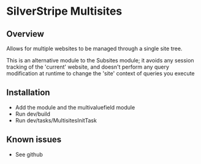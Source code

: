 # SilverStripe Multisites

## Overview

Allows for multiple websites to be managed through a single site tree. 

This is an alternative module to the Subsites module; it avoids any session
tracking of the 'current' website, and doesn't perform any query modification 
at runtime to change the 'site' context of queries you execute

## Installation

* Add the module and the multivaluefield module
* Run dev/build
* Run dev/tasks/MultisitesInitTask


## Known issues

* See github
